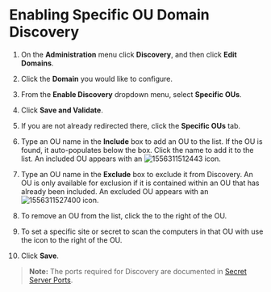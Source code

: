 [title]: # (Enabling Specific OU Domain Discovery)
[tags]: # (XXX)
[priority]: # (30)

# Enabling Specific OU Domain Discovery

1. On the **Administration** menu click **Discovery**, and then click **Edit Domains**.

1. Click the **Domain** you would like to configure.

1. From the **Enable Discovery** dropdown menu, select **Specific OUs**.

1. Click **Save and Validate**.

1. If you are not already redirected there, click the **Specific OUs** tab.

1. Type an OU name in the **Include** box to add an OU to the list. If the OU is found, it auto-populates below the box. Click the name to add it to the list. An included OU appears with an ![1556311512443](assets/1556311512443.png) icon.

1. Type an OU name in the **Exclude** box to exclude it from Discovery. An OU is only available for exclusion if it is contained within an OU that has already been included. An excluded OU appears with an ![1556311527400](assets/1556311527400.png) icon.

1. To remove an OU from the list, click the to the right of the OU.

1. To set a specific site or secret to scan the computers in that OU with use the 󠅚icon to the right of the OU.

1. Click **Save**.

> **Note:** The ports required for Discovery are documented in [Secret Server Ports](https://updates.thycotic.net/links.ashx?SecretServerPorts).

